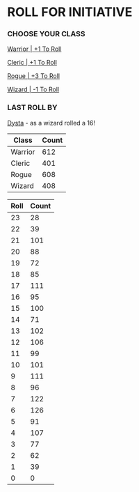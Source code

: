# ROLL FOR INITIATIVE
### CHOOSE YOUR CLASS

[Warrior | +1 To Roll](https://github.com/benjaminsampica/benjaminsampica/issues/new?title=roll%7Cwarrior&body=Just+click+%27Submit+new+issue%27.)

[Cleric | +1 To Roll](https://github.com/benjaminsampica/benjaminsampica/issues/new?title=roll%7Ccleric&body=Just+click+%27Submit+new+issue%27.)

[Rogue | +3 To Roll](https://github.com/benjaminsampica/benjaminsampica/issues/new?title=roll%7Crogue&body=Just+click+%27Submit+new+issue%27.)

[Wizard | -1 To Roll](https://github.com/benjaminsampica/benjaminsampica/issues/new?title=roll%7Cwizard&body=Just+click+%27Submit+new+issue%27.)
### LAST ROLL BY
[Dysta](https://www.github.com/Dysta) - as a wizard rolled a 16!

|Class|Count|
|-|-|
|Warrior|612|
|Cleric|401|
|Rogue|608|
|Wizard|408|

|Roll|Count|
|-|-|
|23|28
|22|39
|21|101
|20|88
|19|72
|18|85
|17|111
|16|95
|15|100
|14|71
|13|102
|12|106
|11|99
|10|101
|9|111
|8|96
|7|122
|6|126
|5|91
|4|107
|3|77
|2|62
|1|39
|0|0
